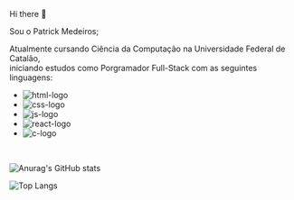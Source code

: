 Hi there 👋

  Sou o Patrick Medeiros;
  
  Atualmente cursando Ciência da Computação na Universidade Federal de Catalão,   
  iniciando estudos como Porgramador Full-Stack com as seguintes linguagens:

- <img src="https://img.shields.io/badge/HTML5-E34F26?style=for-the-badge&logo=html5&logoColor=white" alt="html-logo"/>
  
- <img src="https://img.shields.io/badge/CSS3-1572B6?style=for-the-badge&logo=css3&logoColor=white" alt="css-logo"/>

- <img src="https://img.shields.io/badge/JavaScript-323330?style=for-the-badge&logo=javascript&logoColor=F7DF1E" alt="js-logo"/>

- <img src="https://img.shields.io/badge/React-20232A?style=for-the-badge&logo=react&logoColor=61DAFB" alt="react-logo"/>

- <img src="https://img.shields.io/badge/C-00599C?style=for-the-badge&logo=c&logoColor=white" alt="c-logo"/>
<br>

![Anurag's GitHub stats](https://github-readme-stats.vercel.app/api?username=pmedeiross&show_icons=true&theme=transparent)

![Top Langs](https://github-readme-stats.vercel.app/api/top-langs/?username=pmedeiross&layout=compact)

